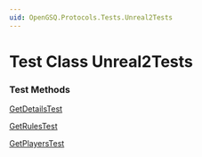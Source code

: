 ```yaml
---
uid: OpenGSQ.Protocols.Tests.Unreal2Tests
---
```


# Test Class Unreal2Tests

### Test Methods

<a href="/tests/OpenGSQ.Protocols.Tests/Unreal2Tests/GetDetailsTest.html">GetDetailsTest</a>

<a href="/tests/OpenGSQ.Protocols.Tests/Unreal2Tests/GetRulesTest.html">GetRulesTest</a>

<a href="/tests/OpenGSQ.Protocols.Tests/Unreal2Tests/GetPlayersTest.html">GetPlayersTest</a>

